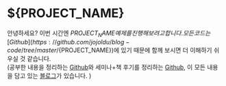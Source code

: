 # ${PROJECT_NAME}

안녕하세요? 이번 시간엔 ${PROJECT_NAME} 예제를 진행해보려고 합니다.  
모든 코드는 [Github](https://github.com/jojoldu/blog-code/tree/master/${PROJECT_NAME})에 있기 때문에 함께 보시면 더 이해하기 쉬우실 것 같습니다.  
(공부한 내용을 정리하는 [Github](https://github.com/jojoldu/blog-code)와 세미나+책 후기를 정리하는 [Github](https://github.com/jojoldu/review), 이 모든 내용을 담고 있는 [블로그](http://jojoldu.tistory.com/)가 있습니다. )<br/>
 